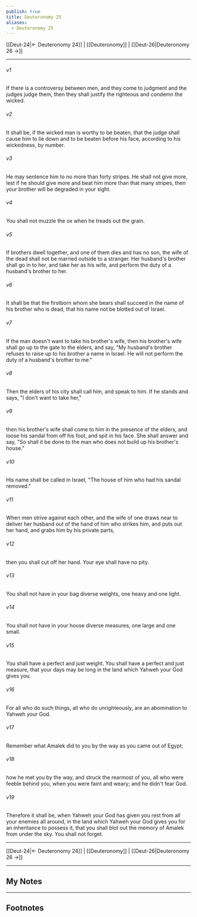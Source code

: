 ```yaml
---
publish: true
title: Deuteronomy 25
aliases:
  - Deuteronomy 25
---
```


[[Deut-24|← Deuteronomy 24]] | [[Deuteronomy]] | [[Deut-26|Deuteronomy 26 →]]
***



###### v1 
If there is a controversy between men, and they come to judgment and the judges judge them, then they shall justify the righteous and condemn the wicked. 

###### v2 
It shall be, if the wicked man is worthy to be beaten, that the judge shall cause him to lie down and to be beaten before his face, according to his wickedness, by number. 

###### v3 
He may sentence him to no more than forty stripes. He shall not give more, lest if he should give more and beat him more than that many stripes, then your brother will be degraded in your sight. 

###### v4 
You shall not muzzle the ox when he treads out the grain. 

###### v5 
If brothers dwell together, and one of them dies and has no son, the wife of the dead shall not be married outside to a stranger. Her husband's brother shall go in to her, and take her as his wife, and perform the duty of a husband's brother to her. 

###### v6 
It shall be that the firstborn whom she bears shall succeed in the name of his brother who is dead, that his name not be blotted out of Israel. 

###### v7 
If the man doesn't want to take his brother's wife, then his brother's wife shall go up to the gate to the elders, and say, "My husband's brother refuses to raise up to his brother a name in Israel. He will not perform the duty of a husband's brother to me." 

###### v8 
Then the elders of his city shall call him, and speak to him. If he stands and says, "I don't want to take her," 

###### v9 
then his brother's wife shall come to him in the presence of the elders, and loose his sandal from off his foot, and spit in his face. She shall answer and say, "So shall it be done to the man who does not build up his brother's house." 

###### v10 
His name shall be called in Israel, "The house of him who had his sandal removed." 

###### v11 
When men strive against each other, and the wife of one draws near to deliver her husband out of the hand of him who strikes him, and puts out her hand, and grabs him by his private parts, 

###### v12 
then you shall cut off her hand. Your eye shall have no pity. 

###### v13 
You shall not have in your bag diverse weights, one heavy and one light. 

###### v14 
You shall not have in your house diverse measures, one large and one small. 

###### v15 
You shall have a perfect and just weight. You shall have a perfect and just measure, that your days may be long in the land which Yahweh your God gives you. 

###### v16 
For all who do such things, all who do unrighteously, are an abomination to Yahweh your God. 

###### v17 
Remember what Amalek did to you by the way as you came out of Egypt; 

###### v18 
how he met you by the way, and struck the rearmost of you, all who were feeble behind you, when you were faint and weary; and he didn't fear God. 

###### v19 
Therefore it shall be, when Yahweh your God has given you rest from all your enemies all around, in the land which Yahweh your God gives you for an inheritance to possess it, that you shall blot out the memory of Amalek from under the sky. You shall not forget.

***
[[Deut-24|← Deuteronomy 24]] | [[Deuteronomy]] | [[Deut-26|Deuteronomy 26 →]]

---
## My Notes

---
## Footnotes